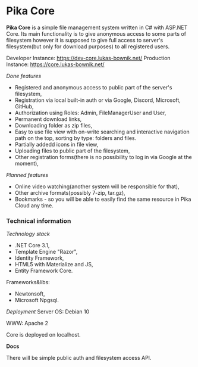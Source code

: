 # Pika Core

__Pika Core__ is a simple file management system written in C# with ASP.NET Core. Its main functionality is to give anonymous access to some parts of filesystem however it is supposed to give full access to server's filesystem(but only for download purposes) to all registered users.

Developer Instance: https://dev-core.lukas-bownik.net/
Production Instance: https://core.lukas-bownik.net/

*Done features*
* Registered and anonymous access to public part of the server's filesystem,
* Registration via local built-in auth or via Google, Discord, Microsoft, GitHub,
* Authorization using Roles: Admin, FileManagerUser and User,
* Permanent download links,
* Downloading folder as zip files,
* Easy to use file view with on-write searching and interactive navigation path on the top, sorting by type: folders and files.
* Partially addedd icons in file view,
* Uploading files to public part of the filesystem,
* Other registration forms(there is no possibility to log in via Google at the moment),

*Planned features*
* Online video watching(another system will be responsible for that),
* Other archive formats(possibly 7-zip, tar.gz),
* Bookmarks - so you will be able to easily find the same resource in Pika Cloud any time.

### Technical information ###
*Technology stack*
* .NET Core 3.1,
* Template Engine "Razor",
* Identity Framework,
* HTML5 with Materialize and JS,
* Entity Framework Core.

Frameworks&libs:
* Newtonsoft,
* Microsoft Npgsql.

*Deployment*
Server OS: Debian 10

WWW: Apache 2

Core is deployed on localhost.


__Docs__ 

There will be simple public auth and filesystem access API.
